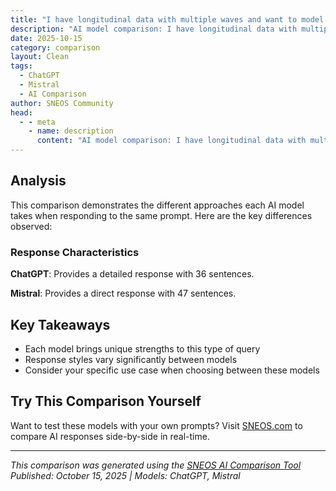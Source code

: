```yaml
---
title: "I have longitudinal data with multiple waves and want to model growth over time. Help me: 1) Decide between growth curve modeling (latent growth) vs multilevel modeling for repeated measures"
description: "AI model comparison: I have longitudinal data with multiple waves and want to model growth over time. Help me: 1) Decide ..."
date: 2025-10-15
category: comparison
layout: Clean
tags:
  - ChatGPT
  - Mistral
  - AI Comparison
author: SNEOS Community
head:
  - - meta
    - name: description
      content: "AI model comparison: I have longitudinal data with multiple waves and want to model growth over time. Help me: 1) Decide between growth curve..."
---
```


<ChatComparison
  title="I have longitudinal data with multiple waves and want to model growth over time. Help me: 1) Decide between growth curve modeling (latent growth) vs multilevel modeling for repeated measures"
  prompt="I have longitudinal data with multiple waves and want to model growth over time. Help me: 1) Decide between growth curve modeling (latent growth) vs multilevel modeling for repeated measures"
  :responses='{"ChatGPT": "When deciding between growth curve modeling (latent growth modeling) and multilevel modeling (also known as hierarchical linear modeling) for analyzing longitudinal data, consider the following aspects of your data and research questions:\n\n### Growth Curve Modeling (Latent Growth Modeling)\n\n**Advantages:**\n1. **Focus on Individual Growth Trajectories**: Growth curve modeling specifically focuses on estimating individual trajectories over time, allowing you to assess overall trends and individual differences in growth patterns. \n2. **Latent Variables**: It allows you to treat the growth factors (intercepts and slopes) as latent variables, which can lead to more accurate estimates and the ability to incorporate measurement error.\n3. **Flexible Growth Functions**: You can model both linear and nonlinear growth trajectories, which is beneficial if you suspect that the true growth pattern isn\u0027t strictly linear.\n4. **Structural Equation Modeling Framework**: If you have a complex model or want to incorporate other latent constructs, the SEM framework is very powerful.\n\n**Considerations:**\n- Requires larger samples for reliable estimation of latent factors.\n- Assumes normally distributed residuals unless you use more flexible versions; however, sample size helps with this.\n- Can become complex when adding predictors or covariates.\n\n### Multilevel Modeling (Hierarchical Linear Modeling)\n\n**Advantages:**\n1. **Hierarchical Data Structures**: Multilevel modeling is ideal for data that has a clear hierarchical structure (e.g., repeated measures nested within individuals) and effectively accounts for the dependence of repeated measures.\n2. **Ease of Adding Covariates**: It is generally straightforward to include time-varying and time-invariant covariates to assess their impact on growth.\n3. **Flexibility in Modeling**: You can also model different slopes (random slopes) for different individuals and explore how the effects of higher-level variables (like treatment conditions) influence individual trajectories.\n4. **Robust Estimation**: Multilevel modeling can handle unevenly spaced data and missing data more efficiently than some SEM techniques.\n\n**Considerations:**\n- The interpretation of coefficients can be less intuitive compared to growth curve modeling, especially when discussing latent growth factors.\n- Assumes that the random effects (for individual variability) are normally distributed unless you use some more flexible options.\n\n### Decision Factors\n1. **Research Questions**: If your primary interest is in understanding individual growth trajectories and variability in those trajectories, latent growth modeling is often preferable. If you\u0027re more interested in group-level effects, fixed and random effects of predictors, and hierarchical structures, multilevel modeling may be a better fit.\n   \n2. **Complexity**: If you have complex model structures involving multiple latent variables, latent growth models may appeal more to you. If your modeling focuses on fixed and random slopes with straightforward covariate inclusion, multilevel modeling is likely easier.\n\n3. **Sample Size**: If you have a smaller sample size, you might prefer multilevel modeling, as it often yields reliable estimates with fewer participants than is typically needed for latent growth models.\n\n4. **Data Structure**: Consider how your data is organized. If you have multiple measurements per participant over different time points and your data structure is clearly hierarchical, multilevel modeling is a strong candidate.\n\nIn summary, both approaches have their strengths and weaknesses, and your choice may depend on specific details about your data, your research questions, and your theoretical framework. It could also be beneficial to conduct both analyses if you\u0027re unsure, as they might provide complementary insights.", "Mistral": "Choosing between growth curve modeling (latent growth modeling) and multilevel modeling for repeated measures depends on several factors, including the structure of your data, the research questions you want to address, and the specific characteristics of your longitudinal study. Here are some key considerations to help you decide:\n\n### Growth Curve Modeling (Latent Growth Modeling)\n\n**Pros:**\n1. **Explicit Modeling of Growth Trajectories:** Latent growth models explicitly model the growth trajectories over time, allowing you to estimate initial status (intercept) and rate of change (slope).\n2. **Flexibility in Modeling Growth Patterns:** You can model various growth patterns, including linear, quadratic, or piecewise growth.\n3. **Handling Missing Data:** Latent growth models can handle missing data more effectively using full information maximum likelihood (FIML) estimation.\n4. **Incorporation of Latent Variables:** You can incorporate latent variables to account for measurement error and model complex relationships.\n\n**Cons:**\n1. **Complexity:** Latent growth models can be more complex to specify and interpret, especially for those not familiar with structural equation modeling (SEM).\n2. **Software Requirements:** Typically requires specialized software like Mplus, AMOS, or the \u0060lavaan\u0060 package in R.\n\n### Multilevel Modeling for Repeated Measures\n\n**Pros:**\n1. **Simplicity and Flexibility:** Multilevel models are generally easier to specify and interpret, especially for those familiar with regression analysis.\n2. **Handling Nested Data:** Multilevel models are well-suited for handling nested data structures, such as repeated measures within individuals.\n3. **Incorporation of Random Effects:** You can model random effects to account for individual differences in growth trajectories.\n4. **Wide Software Availability:** Can be implemented in a variety of statistical software, including R (\u0060lme4\u0060 package), SAS, SPSS, and Stata.\n\n**Cons:**\n1. **Less Explicit Growth Modeling:** While you can model growth trajectories, the focus is more on the hierarchical structure of the data rather than explicit growth patterns.\n2. **Handling Missing Data:** Multilevel models can handle missing data, but they may not be as robust as latent growth models in this regard.\n\n### Key Considerations\n\n1. **Research Questions:**\n   - If your primary interest is in modeling and understanding the growth trajectories over time, latent growth modeling might be more appropriate.\n   - If you are more interested in the hierarchical structure of the data and the variability within and between individuals, multilevel modeling might be more suitable.\n\n2. **Data Structure:**\n   - If your data has a clear hierarchical structure (e.g., repeated measures within individuals), multilevel modeling is a natural choice.\n   - If your data has a more complex structure with multiple waves and you want to model growth patterns explicitly, latent growth modeling might be better.\n\n3. **Software and Expertise:**\n   - Consider your familiarity with the statistical software and the complexity of the models you are comfortable with.\n   - If you are more comfortable with regression-based approaches, multilevel modeling might be easier to implement.\n\n4. **Missing Data:**\n   - If missing data is a significant concern, latent growth modeling with FIML estimation might be more robust.\n\n### Example Scenarios\n\n- **Scenario 1:** You have longitudinal data with multiple waves and want to model linear growth over time. You are interested in estimating the initial status and rate of change.\n  - **Recommendation:** Latent growth modeling.\n\n- **Scenario 2:** You have longitudinal data with multiple waves and want to understand the variability in growth trajectories between individuals. You are also interested in the hierarchical structure of the data.\n  - **Recommendation:** Multilevel modeling.\n\n### Conclusion\n\nBoth approaches have their strengths and weaknesses, and the choice depends on your specific research questions, data structure, and familiarity with the statistical methods. If you are primarily interested in modeling growth trajectories and handling missing data robustly, latent growth modeling might be the better choice. If you are more interested in the hierarchical structure of the data and the variability within and between individuals, multilevel modeling might be more appropriate."}' published-date="{DateTime.UtcNow:HH:mm}"
/>

## Analysis

This comparison demonstrates the different approaches each AI model takes when responding to the same prompt. Here are the key differences observed:

### Response Characteristics

**ChatGPT**: Provides a detailed response with 36 sentences. 

**Mistral**: Provides a direct response with 47 sentences. 

## Key Takeaways

- Each model brings unique strengths to this type of query
- Response styles vary significantly between models
- Consider your specific use case when choosing between these models

## Try This Comparison Yourself

Want to test these models with your own prompts? Visit [SNEOS.com](https://sneos.com) to compare AI responses side-by-side in real-time.

---

*This comparison was generated using the [SNEOS AI Comparison Tool](https://sneos.com)*
*Published: October 15, 2025 | Models: ChatGPT, Mistral*
